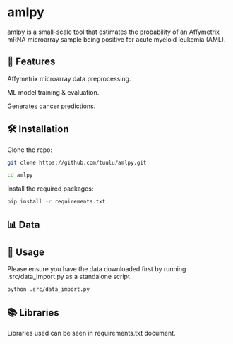 # **amlpy**

amlpy is a small-scale tool that estimates the probability of an Affymetrix mRNA microarray sample being positive for acute myeloid leukemia (AML).

## 🚀 **Features**

Affymetrix microarray data preprocessing.

ML model training & evaluation.

Generates cancer predictions.

## 🛠️ **Installation**

Clone the repo:
```bash
git clone https://github.com/tuulu/amlpy.git

cd amlpy
```

Install the required packages:
```bash
pip install -r requirements.txt
```
## 📊 **Data**


## 🧪 **Usage**

Please ensure you have the data downloaded first by running .src/data_import.py as a standalone script 
```bash
python .src/data_import.py
```

## 📚 **Libraries**

Libraries used can be seen in requirements.txt document.


